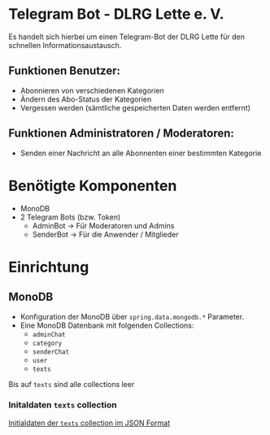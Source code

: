 # Telegram Bot - DLRG Lette e. V.
Es handelt sich hierbei um einen Telegram-Bot der DLRG Lette 
für den schnellen Informationsaustausch.

## Funktionen Benutzer:
- Abonnieren von verschiedenen Kategorien
- Ändern des Abo-Status der Kategorien
- Vergessen werden (sämtliche gespeicherten Daten werden entfernt)

## Funktionen Administratoren / Moderatoren:
- Senden einer Nachricht an alle Abonnenten einer bestimmten Kategorie


# Benötigte Komponenten
- MonoDB
- 2 Telegram Bots (bzw. Token)
    - AdminBot -> Für Moderatoren und Admins
    - SenderBot -> Für die Anwender / Mitglieder
    
# Einrichtung
## MonoDB
- Konfiguration der MonoDB über `spring.data.mongodb.*` Parameter.
- Eine MonoDB Datenbank mit folgenden Collections:
    - `adminChat`
    - `category`
    - `senderChat`
    - `user`
    - `texts`

Bis auf `texts` sind alle collections leer
### Initaldaten `texts` collection
[Initialdaten der `texts` collection im JSON Format](../blob/master/texts.collection.initial.json)